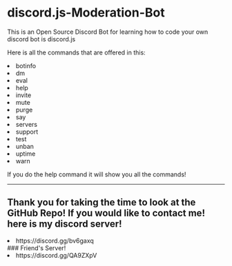 # discord.js-Moderation-Bot

This is an Open Source Discord Bot for learning how to code your own discord bot is discord.js

Here is all the commands that are offered in this:
<li>botinfo</li>
<li>dm</li>
<li>eval</li>
<li>help</li>
<li>invite</li>
<li>mute</li>
<li>purge</li>
<li>say</li>
<li>servers</li>
<li>support</li>
<li>test</li>
<li>unban</li>
<li>uptime</li>
<li>warn</li>

If you do the help command it will show you all the commands!

---------------------------
## Thank you for taking the time to look at the GitHub Repo! If you would like to contact me! here is my discord server!
<li>https://discord.gg/bv6gaxq</li>
### Friend's Server!
<li>https://discord.gg/QA9ZXpV</li>
